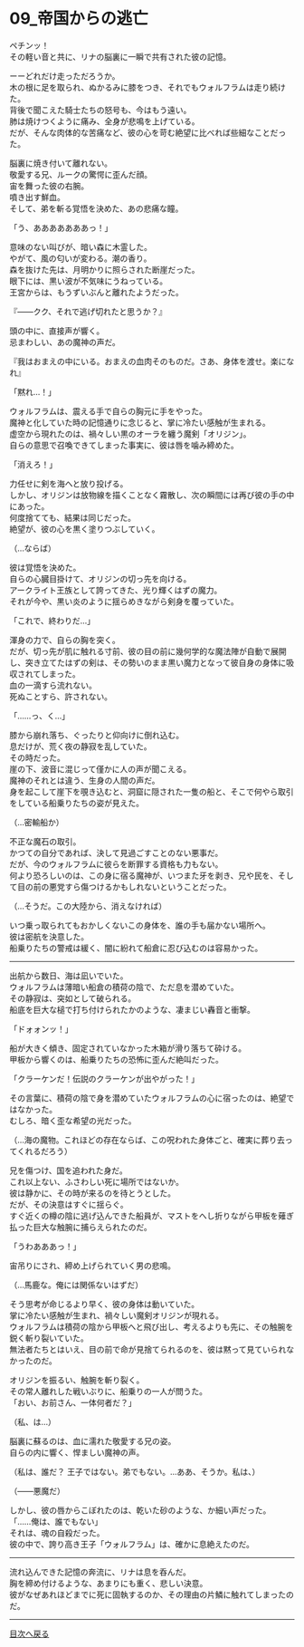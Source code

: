 # 09_帝国からの逃亡

ペチンッ！  
その軽い音と共に、リナの脳裏に一瞬で共有された彼の記憶。  
  
ーーどれだけ走っただろうか。  
木の根に足を取られ、ぬかるみに膝をつき、それでもウォルフラムは走り続けた。  
背後で聞こえた騎士たちの怒号も、今はもう遠い。  
肺は焼けつくように痛み、全身が悲鳴を上げている。  
だが、そんな肉体的な苦痛など、彼の心を苛む絶望に比べれば些細なことだった。  
  
脳裏に焼き付いて離れない。  
敬愛する兄、ルークの驚愕に歪んだ顔。  
宙を舞った彼の右腕。  
噴き出す鮮血。  
そして、弟を斬る覚悟を決めた、あの悲痛な瞳。  
  
「う、あああああああっ！」  
  
意味のない叫びが、暗い森に木霊した。  
やがて、風の匂いが変わる。潮の香り。  
森を抜けた先は、月明かりに照らされた断崖だった。  
眼下には、黒い波が不気味にうねっている。  
王宮からは、もうずいぶんと離れたようだった。  
  
『――クク、それで逃げ切れたと思うか？』  
  
頭の中に、直接声が響く。  
忌まわしい、あの魔神の声だ。  
  
『我はおまえの中にいる。おまえの血肉そのものだ。さあ、身体を渡せ。楽になれ』  
  
「黙れ…！」  
  
ウォルフラムは、震える手で自らの胸元に手をやった。  
魔神と化していた時の記憶通りに念じると、掌に冷たい感触が生まれる。  
虚空から現れたのは、禍々しい黒のオーラを纏う魔剣「オリジン」。  
自らの意思で召喚できてしまった事実に、彼は唇を噛み締めた。  
  
「消えろ！」  
  
力任せに剣を海へと放り投げる。  
しかし、オリジンは放物線を描くことなく霧散し、次の瞬間には再び彼の手の中にあった。  
何度捨てても、結果は同じだった。  
絶望が、彼の心を黒く塗りつぶしていく。  
  
（…ならば）  
  
彼は覚悟を決めた。  
自らの心臓目掛けて、オリジンの切っ先を向ける。  
アークライト王族として誇ってきた、光り輝くはずの魔力。  
それが今や、黒い炎のように揺らめきながら剣身を覆っていた。  
  
「これで、終わりだ…」  
  
渾身の力で、自らの胸を突く。  
だが、切っ先が肌に触れる寸前、彼の目の前に幾何学的な魔法陣が自動で展開し、突き立てたはずの剣は、その勢いのまま黒い魔力となって彼自身の身体に吸収されてしまった。  
血の一滴すら流れない。  
死ぬことすら、許されない。  
  
「……っ、く…」  
  
膝から崩れ落ち、ぐったりと仰向けに倒れ込む。  
息だけが、荒く夜の静寂を乱していた。  
その時だった。  
崖の下、波音に混じって僅かに人の声が聞こえる。  
魔神のそれとは違う、生身の人間の声だ。  
身を起こして崖下を覗き込むと、洞窟に隠された一隻の船と、そこで何やら取引をしている船乗りたちの姿が見えた。  
  
（…密輸船か）  
  
不正な魔石の取引。  
かつての自分であれば、決して見過ごすことのない悪事だ。  
だが、今のウォルフラムに彼らを断罪する資格も力もない。  
何より恐ろしいのは、この身に宿る魔神が、いつまた牙を剥き、兄や民を、そして目の前の悪党すら傷つけるかもしれないということだった。  
  
（…そうだ。この大陸から、消えなければ）  
  
いつ乗っ取られてもおかしくないこの身体を、誰の手も届かない場所へ。  
彼は密航を決意した。  
船乗りたちの警戒は緩く、闇に紛れて船倉に忍び込むのは容易かった。  
  
---  
  
出航から数日、海は凪いでいた。  
ウォルフラムは薄暗い船倉の積荷の陰で、ただ息を潜めていた。  
その静寂は、突如として破られる。  
船底を巨大な槌で打ち付けられたかのような、凄まじい轟音と衝撃。  
  
「ドォォンッ！」  
  
船が大きく傾き、固定されていなかった木箱が滑り落ちて砕ける。  
甲板から響くのは、船乗りたちの恐怖に歪んだ絶叫だった。  
  
「クラーケンだ！伝説のクラーケンが出やがった！」  
  
その言葉に、積荷の陰で身を潜めていたウォルフラムの心に宿ったのは、絶望ではなかった。  
むしろ、暗く歪な希望の光だった。  
  
（…海の魔物。これほどの存在ならば、この呪われた身体ごと、確実に葬り去ってくれるだろう）  
  
兄を傷つけ、国を追われた身だ。  
これ以上ない、ふさわしい死に場所ではないか。  
彼は静かに、その時が来るのを待とうとした。  
だが、その決意はすぐに揺らぐ。  
すぐ近くの樽の陰に逃げ込んできた船員が、マストをへし折りながら甲板を薙ぎ払った巨大な触腕に捕らえられたのだ。  
  
「うわあああっ！」  
  
宙吊りにされ、締め上げられていく男の悲鳴。  
  
（…馬鹿な。俺には関係ないはずだ）  
  
そう思考が命じるより早く、彼の身体は動いていた。  
掌に冷たい感触が生まれ、禍々しい魔剣オリジンが現れる。  
ウォルフラムは積荷の陰から甲板へと飛び出し、考えるよりも先に、その触腕を鋭く斬り裂いていた。  
無法者たちとはいえ、目の前で命が見捨てられるのを、彼は黙って見ていられなかったのだ。  
  
オリジンを振るい、触腕を斬り裂く。  
その常人離れした戦いぶりに、船乗りの一人が問うた。  
「おい、お前さん、一体何者だ？」  
  
（私、は…）  
  
脳裏に蘇るのは、血に濡れた敬愛する兄の姿。  
自らの内に響く、悍ましい魔神の声。  
  
（私は、誰だ？ 王子ではない。弟でもない。…ああ、そうか。私は、）  
  
（――悪魔だ）  
  
しかし、彼の唇からこぼれたのは、乾いた砂のような、か細い声だった。  
「……俺は、誰でもない」  
それは、魂の自殺だった。  
彼の中で、誇り高き王子「ウォルフラム」は、確かに息絶えたのだ。  
  
---  
  
流れ込んできた記憶の奔流に、リナは息を呑んだ。  
胸を締め付けるような、あまりにも重く、悲しい決意。  
彼がなぜあれほどまでに死に固執するのか、その理由の片鱗に触れてしまったのだ。  
  
---

  [目次へ戻る](https://mikakoworld.github.io/unison-gate-beta/)